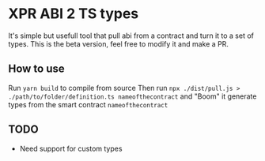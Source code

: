 # XPR ABI 2 TS types 
It's simple but usefull tool that pull abi from a contract and turn it to a set of types. 
This is the beta version, feel free to modify it and make a PR.

## How to use 
Run `yarn build` to compile from source
Then run `npx ./dist/pull.js > ./path/to/folder/definition.ts nameofthecontract` and "Boom" it generate types from the smart contract `nameofthecontract`

## TODO
- Need support for custom types
